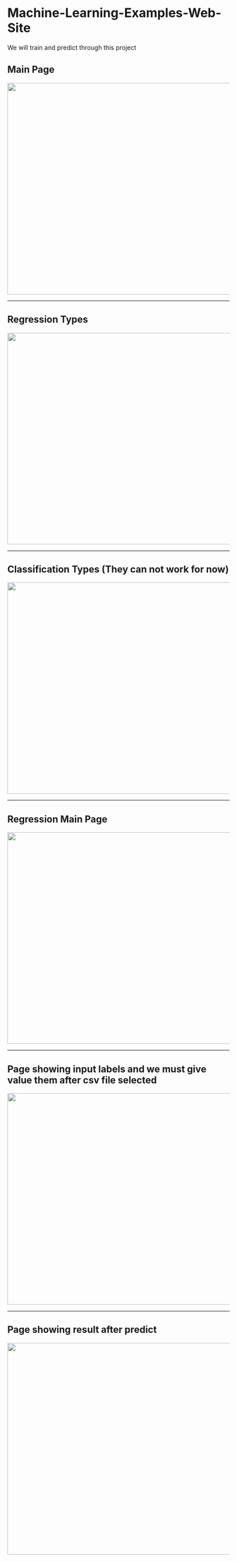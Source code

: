 # Machine-Learning-Examples-Web-Site

We will train and predict through this project


## Main Page
<img src="https://user-images.githubusercontent.com/59209205/196704793-e3e31cca-3299-4ee3-b87e-b541e7458d99.png" height="480" width="640" >

<hr>

## Regression Types
<img src="https://user-images.githubusercontent.com/59209205/196704935-1f7a816e-09e2-4f8b-a2c4-40022209ff9e.png" height="480" width="640">

<hr>

## Classification Types (They can not work for now)
<img src="https://user-images.githubusercontent.com/59209205/196704985-6cb2646a-644a-4dcf-9d87-5ee7698680dd.png" height="480" width="640">

<hr>

## Regression Main Page
<img src="https://user-images.githubusercontent.com/59209205/196705443-058e7658-ed8b-449c-ad36-7fe6fd89dcf5.png" height="480" width="640">

<hr>

## Page showing input labels and we must give value them after csv file selected
<img src="https://user-images.githubusercontent.com/59209205/196705572-c9c75e53-acc5-4839-9d2f-d0a6bc5dee97.png" height="480" width="640">

<hr>

## Page showing result after predict
<img src="https://user-images.githubusercontent.com/59209205/196705661-7271d1ae-b660-4980-b9d8-173f57310a97.png" height="480" width="640">

